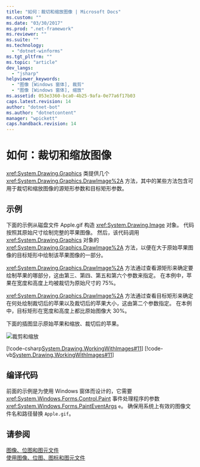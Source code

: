 ```yaml
---
title: "如何：裁切和缩放图像 | Microsoft Docs"
ms.custom: ""
ms.date: "03/30/2017"
ms.prod: ".net-framework"
ms.reviewer: ""
ms.suite: ""
ms.technology: 
  - "dotnet-winforms"
ms.tgt_pltfrm: ""
ms.topic: "article"
dev_langs: 
  - "jsharp"
helpviewer_keywords: 
  - "图像 [Windows 窗体], 裁剪"
  - "图像 [Windows 窗体], 缩放"
ms.assetid: 053e3360-bca0-4b25-9afa-0e77a6f17b03
caps.latest.revision: 14
author: "dotnet-bot"
ms.author: "dotnetcontent"
manager: "wpickett"
caps.handback.revision: 14
---
```

# 如何：裁切和缩放图像
<xref:System.Drawing.Graphics> 类提供几个 <xref:System.Drawing.Graphics.DrawImage%2A> 方法，其中的某些方法包含可用于裁切和缩放图像的源矩形参数和目标矩形参数。  
  
## 示例  
 下面的示例从磁盘文件 Apple.gif 构造 <xref:System.Drawing.Image> 对象。  代码按照其原始尺寸绘制完整的苹果图像。  然后，该代码调用 <xref:System.Drawing.Graphics> 对象的 <xref:System.Drawing.Graphics.DrawImage%2A> 方法，以便在大于原始苹果图像的目标矩形中绘制该苹果图像的一部分。  
  
 <xref:System.Drawing.Graphics.DrawImage%2A> 方法通过查看源矩形来确定要绘制苹果的哪部分，这由第三、第四、第五和第六个参数来指定。  在本例中，苹果在宽度和高度上均被裁切为原始尺寸的 75%。  
  
 <xref:System.Drawing.Graphics.DrawImage%2A> 方法通过查看目标矩形来确定在何处绘制裁切后的苹果以及裁切后的苹果大小，这由第二个参数指定。  在本例中，目标矩形在宽度和高度上都比原始图像大 30%。  
  
 下面的插图显示原始苹果和缩放、裁切后的苹果。  
  
 ![裁剪和缩放](../../../../docs/framework/winforms/advanced/media/cscropscale1.png "csCropScale1")  
  
 [!code-csharp[System.Drawing.WorkingWithImages#11](../../../../samples/snippets/csharp/VS_Snippets_Winforms/System.Drawing.WorkingWithImages/CS/Class1.cs#11)]
 [!code-vb[System.Drawing.WorkingWithImages#11](../../../../samples/snippets/visualbasic/VS_Snippets_Winforms/System.Drawing.WorkingWithImages/VB/Class1.vb#11)]  
  
## 编译代码  
 前面的示例是为使用 Windows 窗体而设计的，它需要 <xref:System.Windows.Forms.Control.Paint> 事件处理程序的参数 <xref:System.Windows.Forms.PaintEventArgs> `e`。  确保用系统上有效的图像文件名和路径替换 `Apple.gif`。  
  
## 请参阅  
 [图像、位图和图元文件](../../../../docs/framework/winforms/advanced/images-bitmaps-and-metafiles.md)   
 [使用图像、位图、图标和图元文件](../../../../docs/framework/winforms/advanced/working-with-images-bitmaps-icons-and-metafiles.md)